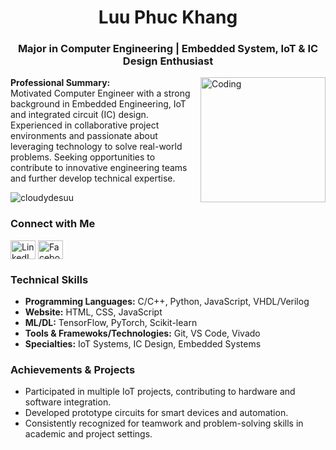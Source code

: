 
<h1 align="center">Luu Phuc Khang</h1>
<h3 align="center">Major in Computer Engineering | Embedded System, IoT & IC Design Enthusiast</h3>
<img align="right" alt="Coding" width="200" src="https://images.steamusercontent.com/ugc/2027222811593436732/82115CE113C66DB6D40CE2C372ABC1918172B8ED/">

<p align="left">
<strong>Professional Summary:</strong><br>
Motivated Computer Engineer with a strong background in Embedded Engineering, IoT and integrated circuit (IC) design. Experienced in collaborative project environments and passionate about leveraging technology to solve real-world problems. Seeking opportunities to contribute to innovative engineering teams and further develop technical expertise.
</p>


<p align="left"> <img src="https://komarev.com/ghpvc/?username=cloudydesuu&label=Profile%20views&color=0e75b6&style=flat" alt="cloudydesuu" /> </p>


<h3 align="left">Connect with Me</h3>
<p align="left">
<a href="https://linkedin.com/in/luuphuckhangg" target="blank"><img align="center" src="https://raw.githubusercontent.com/rahuldkjain/github-profile-readme-generator/master/src/images/icons/Social/linked-in-alt.svg" alt="LinkedIn" height="30" width="40" /></a>
<a href="https://fb.com/cloudydesuu117/" target="blank"><img align="center" src="https://raw.githubusercontent.com/rahuldkjain/github-profile-readme-generator/master/src/images/icons/Social/facebook.svg" alt="Facebook" height="30" width="40" /></a>
</p>


<h3 align="left">Technical Skills</h3>
<ul>
    <li><strong>Programming Languages:</strong> C/C++, Python, JavaScript, VHDL/Verilog</li>
    <li><strong>Website:</strong> HTML, CSS, JavaScript</li>
    <li><strong>ML/DL:</strong> TensorFlow, PyTorch, Scikit-learn</li>
    <li><strong>Tools & Framewoks/Technologies:</strong> Git, VS Code, Vivado</li>
    <li><strong>Specialties:</strong> IoT Systems, IC Design, Embedded Systems</li>
</ul>

<h3 align="left">Achievements & Projects</h3>
<ul>
	<li>Participated in multiple IoT projects, contributing to hardware and software integration.</li>
	<li>Developed prototype circuits for smart devices and automation.</li>
	<li>Consistently recognized for teamwork and problem-solving skills in academic and project settings.</li>
</ul>
